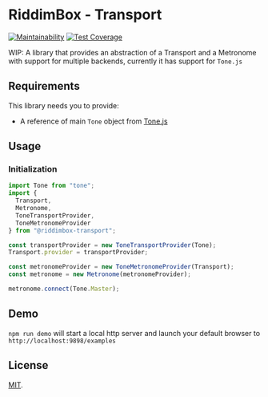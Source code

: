 # RiddimBox - Transport

[![Maintainability](https://api.codeclimate.com/v1/badges/160ab9c7c5cf043611d2/maintainability)](https://codeclimate.com/github/sgarza/riddimbox-transport/maintainability)
[![Test Coverage](https://api.codeclimate.com/v1/badges/160ab9c7c5cf043611d2/test_coverage)](https://codeclimate.com/github/sgarza/riddimbox-transport/test_coverage)

WIP: A library that provides an abstraction of a Transport and a Metronome with support for multiple backends, currently it has support for `Tone.js`

## Requirements

This library needs you to provide:

- A reference of main `Tone` object from [Tone.js](https://github.com/Tonejs/Tone.js)

## Usage

### Initialization

```javascript
import Tone from "tone";
import {
  Transport,
  Metronome,
  ToneTransportProvider,
  ToneMetronomeProvider
} from "@riddimbox-transport";

const transportProvider = new ToneTransportProvider(Tone);
Transport.provider = transportProvider;

const metronomeProvider = new ToneMetronomeProvider(Transport);
const metronome = new Metronome(metronomeProvider);

metronome.connect(Tone.Master);
```

## Demo

`npm run demo` will start a local http server and launch your default browser to `http://localhost:9898/examples`

## License

[MIT](LICENSE).

